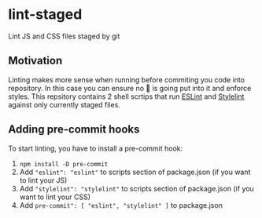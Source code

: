 # lint-staged

Lint JS and CSS files staged by git

## Motivation

Linting makes more sense when running before commiting you code into repository. In this case you can ensure no :poop: is going put into it and enforce styles.
This repsitory contains 2 shell scrtips that run [ESLint](http://eslint.org) and [Stylelint](http://stylelint.io/) against only currently staged files.

## Adding pre-commit hooks

To start linting, you have to install a pre-commit hook:

1. `npm install -D pre-commit`
1. Add `"eslint": "eslint"` to scripts section of package.json (if you want to lint your JS)
1. Add `"stylelint": "stylelint"` to scripts section of package.json (if you want to lint your CSS)
1. Add `pre-commit": [ "eslint", "stylelint" ]` to package.json
